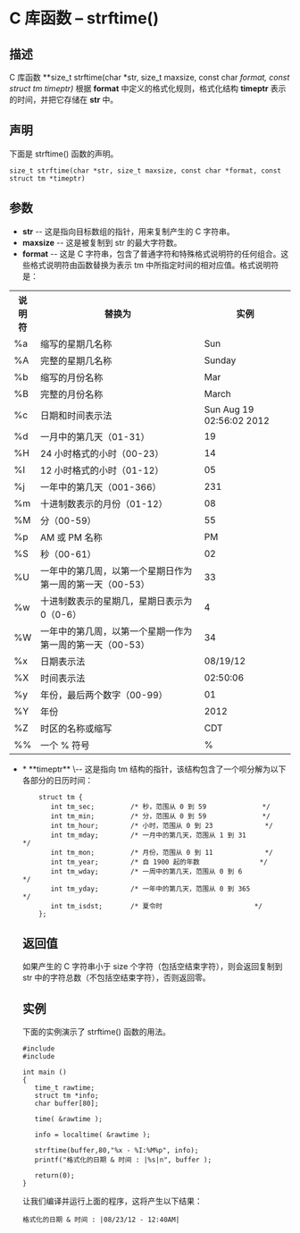 # C 库函数 – strftime()


## 描述

C 库函数 **size_t strftime(char *str, size_t maxsize, const char *format, const struct tm *timeptr)** 根据 **format** 中定义的格式化规则，格式化结构 **timeptr** 表示的时间，并把它存储在 **str** 中。

## 声明

下面是 strftime() 函数的声明。

    size_t strftime(char *str, size_t maxsize, const char *format, const struct tm *timeptr)

## 参数

* **str** \-- 这是指向目标数组的指针，用来复制产生的 C 字符串。
* **maxsize** \-- 这是被复制到 str 的最大字符数。
* **format** \-- 这是 C 字符串，包含了普通字符和特殊格式说明符的任何组合。这些格式说明符由函数替换为表示 tm 中所指定时间的相对应值。格式说明符是：

</li> </ul> <table class="reference notranslate"> <tr><th style="width:8%">说明符</th><th>替换为</th><th>实例</th></tr> <tr><td>%a</td><td>缩写的星期几名称 </td><td>Sun</td></tr> <tr><td>%A</td><td>完整的星期几名称 </td><td>Sunday</td></tr> <tr><td>%b</td><td>缩写的月份名称 </td><td>Mar</td></tr> <tr><td>%B</td><td>完整的月份名称 </td><td>March</td></tr> <tr><td>%c</td><td>日期和时间表示法 </td><td>Sun Aug 19 02:56:02 2012</td></tr> <tr><td>%d</td><td>一月中的第几天（01-31）</td><td>19</td></tr> <tr><td>%H</td><td>24 小时格式的小时（00-23）</td><td>14</td></tr> <tr><td>%I</td><td>12 小时格式的小时（01-12）</td><td>05</td></tr> <tr><td>%j</td><td>一年中的第几天（001-366）</td><td>231</td></tr> <tr><td>%m</td><td>十进制数表示的月份（01-12）</td><td>08</td></tr> <tr><td>%M</td><td>分（00-59）</td><td>55</td></tr> <tr><td>%p</td><td>AM 或 PM 名称</td><td>PM</td></tr> <tr><td>%S</td><td>秒（00-61）</td><td>02</td></tr> <tr><td>%U</td><td>一年中的第几周，以第一个星期日作为第一周的第一天（00-53）</td><td>33</td></tr> <tr><td>%w</td><td>十进制数表示的星期几，星期日表示为 0（0-6）</td><td>4</td></tr> <tr><td>%W</td><td>一年中的第几周，以第一个星期一作为第一周的第一天（00-53）</td><td>34</td></tr> <tr><td>%x</td><td>日期表示法</td><td>08/19/12</td></tr> <tr><td>%X</td><td>时间表示法</td><td>02:50:06</td></tr> <tr><td>%y</td><td>年份，最后两个数字（00-99）</td><td>01</td></tr> <tr><td>%Y</td><td>年份</td><td>2012</td></tr> <tr><td>%Z</td><td>时区的名称或缩写</td><td>CDT</td></tr> <tr><td>%%</td><td>一个 % 符号</td><td>%</td></tr> </table> <ul class="list"> <li>
* **timeptr** \-- 这是指向 tm 结构的指针，该结构包含了一个呗分解为以下各部分的日历时间：


```
    struct tm {
       int tm_sec;         /* 秒，范围从 0 到 59				*/
       int tm_min;         /* 分，范围从 0 到 59				*/
       int tm_hour;        /* 小时，范围从 0 到 23				*/
       int tm_mday;        /* 一月中的第几天，范围从 1 到 31	                */
       int tm_mon;         /* 月份，范围从 0 到 11				*/
       int tm_year;        /* 自 1900 起的年数				*/
       int tm_wday;        /* 一周中的第几天，范围从 0 到 6		        */
       int tm_yday;        /* 一年中的第几天，范围从 0 到 365	                */
       int tm_isdst;       /* 夏令时						*/
    };
```

## 返回值

如果产生的 C 字符串小于 size 个字符（包括空结束字符），则会返回复制到 str 中的字符总数（不包括空结束字符），否则返回零。

## 实例

下面的实例演示了 strftime() 函数的用法。

    #include 
    #include 

    int main ()
    {
       time_t rawtime;
       struct tm *info;
       char buffer[80];

       time( &rawtime );

       info = localtime( &rawtime );

       strftime(buffer,80,"%x - %I:%M%p", info);
       printf("格式化的日期 & 时间 : |%s|n", buffer );

       return(0);
    }

让我们编译并运行上面的程序，这将产生以下结果：

    格式化的日期 & 时间 : |08/23/12 - 12:40AM|